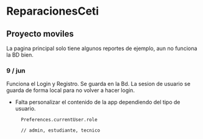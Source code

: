 # ReparacionesCeti
## Proyecto moviles


La pagina principal solo tiene algunos reportes de ejemplo, aun no funciona la BD bien.


### 9 / jun
Funciona el Login y Registro. Se guarda en la Bd.
La sesion de usuario se guarda de forma local para no volver a hacer login.

- Falta personalizar el contenido de la app dependiendo del tipo de usuario.
  ```
    Preferences.currentUser.role

    // admin, estudiante, tecnico
  ```
